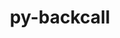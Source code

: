 ---
title: "py-backcall"
layout: cache
categories: [package, develop]
meta: {"versions": ["0.2.0"], "compilers": ["gcc@=11.1.0", "gcc@=11.4.0", "gcc@=9.4.0", "oneapi@=2023.2.0", "oneapi@=2023.2.1"], "oss": ["ubuntu20.04"], "platforms": ["linux"], "targets": ["aarch64", "neoverse_v1", "ppc64le", "x86_64_v3"], "stacks": ["data-vis-sdk", "e4s", "e4s-arm", "e4s-neoverse_v1", "e4s-oneapi", "e4s-power", "root"], "num_specs": 67, "num_specs_by_stack": {"e4s-arm": 7, "root": 67, "e4s-neoverse_v1": 7, "e4s-power": 11, "data-vis-sdk": 13, "e4s": 17, "e4s-oneapi": 12}}
spec_details: [{"hash": "imlhtlcujerqso5iz55kqb6zrpjjyy6b", "compiler": "gcc@=11.4.0", "versions": ["0.2.0"], "os": "ubuntu20.04", "platform": "linux", "target": "aarch64", "variants": ["build_system=python_pip"], "stacks": ["e4s-arm", "root"], "size": "-", "tarball": "https://binaries.spack.io/develop/build_cache/linux-ubuntu20.04-aarch64/gcc-11.4.0/py-backcall-0.2.0/linux-ubuntu20.04-aarch64-gcc-11.4.0-py-backcall-0.2.0-imlhtlcujerqso5iz55kqb6zrpjjyy6b.spack"}, {"hash": "gconn7scqivq7uodrfxwj7c4xe5gpsbp", "compiler": "gcc@=11.4.0", "versions": ["0.2.0"], "os": "ubuntu20.04", "platform": "linux", "target": "aarch64", "variants": ["build_system=python_pip"], "stacks": ["e4s-arm", "root"], "size": "-", "tarball": "https://binaries.spack.io/develop/build_cache/linux-ubuntu20.04-aarch64/gcc-11.4.0/py-backcall-0.2.0/linux-ubuntu20.04-aarch64-gcc-11.4.0-py-backcall-0.2.0-gconn7scqivq7uodrfxwj7c4xe5gpsbp.spack"}, {"hash": "uh7hn2ldo6ddsmkbotdmmmtqvrpjknw6", "compiler": "gcc@=11.4.0", "versions": ["0.2.0"], "os": "ubuntu20.04", "platform": "linux", "target": "aarch64", "variants": ["build_system=python_pip"], "stacks": ["e4s-arm", "root"], "size": "-", "tarball": "https://binaries.spack.io/develop/build_cache/linux-ubuntu20.04-aarch64/gcc-11.4.0/py-backcall-0.2.0/linux-ubuntu20.04-aarch64-gcc-11.4.0-py-backcall-0.2.0-uh7hn2ldo6ddsmkbotdmmmtqvrpjknw6.spack"}, {"hash": "txid47qdwezrn53avwdt47ibjxr6gmed", "compiler": "gcc@=11.4.0", "versions": ["0.2.0"], "os": "ubuntu20.04", "platform": "linux", "target": "aarch64", "variants": ["build_system=python_pip"], "stacks": ["e4s-arm", "root"], "size": "-", "tarball": "https://binaries.spack.io/develop/build_cache/linux-ubuntu20.04-aarch64/gcc-11.4.0/py-backcall-0.2.0/linux-ubuntu20.04-aarch64-gcc-11.4.0-py-backcall-0.2.0-txid47qdwezrn53avwdt47ibjxr6gmed.spack"}, {"hash": "uyvxyvmqffcxebrm2vop3zup6ph7psk3", "compiler": "gcc@=11.4.0", "versions": ["0.2.0"], "os": "ubuntu20.04", "platform": "linux", "target": "aarch64", "variants": ["build_system=python_pip"], "stacks": ["e4s-arm", "root"], "size": "-", "tarball": "https://binaries.spack.io/develop/build_cache/linux-ubuntu20.04-aarch64/gcc-11.4.0/py-backcall-0.2.0/linux-ubuntu20.04-aarch64-gcc-11.4.0-py-backcall-0.2.0-uyvxyvmqffcxebrm2vop3zup6ph7psk3.spack"}, {"hash": "uddijtw7gc5wgyctwa7ibq4bwtxh6e3g", "compiler": "gcc@=11.4.0", "versions": ["0.2.0"], "os": "ubuntu20.04", "platform": "linux", "target": "aarch64", "variants": ["build_system=python_pip"], "stacks": ["e4s-arm", "root"], "size": "-", "tarball": "https://binaries.spack.io/develop/build_cache/linux-ubuntu20.04-aarch64/gcc-11.4.0/py-backcall-0.2.0/linux-ubuntu20.04-aarch64-gcc-11.4.0-py-backcall-0.2.0-uddijtw7gc5wgyctwa7ibq4bwtxh6e3g.spack"}, {"hash": "dwlc7xiv5docdgptqikbfojynhykodzm", "compiler": "gcc@=11.4.0", "versions": ["0.2.0"], "os": "ubuntu20.04", "platform": "linux", "target": "aarch64", "variants": ["build_system=python_pip"], "stacks": ["e4s-arm", "root"], "size": "-", "tarball": "https://binaries.spack.io/develop/build_cache/linux-ubuntu20.04-aarch64/gcc-11.4.0/py-backcall-0.2.0/linux-ubuntu20.04-aarch64-gcc-11.4.0-py-backcall-0.2.0-dwlc7xiv5docdgptqikbfojynhykodzm.spack"}, {"hash": "7hiqhm3xaziraeetsxsnos7xutao3ve3", "compiler": "gcc@=11.4.0", "versions": ["0.2.0"], "os": "ubuntu20.04", "platform": "linux", "target": "neoverse_v1", "variants": ["build_system=python_pip"], "stacks": ["root", "e4s-neoverse_v1"], "size": "-", "tarball": "https://binaries.spack.io/develop/build_cache/linux-ubuntu20.04-neoverse_v1/gcc-11.4.0/py-backcall-0.2.0/linux-ubuntu20.04-neoverse_v1-gcc-11.4.0-py-backcall-0.2.0-7hiqhm3xaziraeetsxsnos7xutao3ve3.spack"}, {"hash": "raqi77fhzup35ksiunnudnhslglyhsec", "compiler": "gcc@=11.4.0", "versions": ["0.2.0"], "os": "ubuntu20.04", "platform": "linux", "target": "neoverse_v1", "variants": ["build_system=python_pip"], "stacks": ["root", "e4s-neoverse_v1"], "size": "-", "tarball": "https://binaries.spack.io/develop/build_cache/linux-ubuntu20.04-neoverse_v1/gcc-11.4.0/py-backcall-0.2.0/linux-ubuntu20.04-neoverse_v1-gcc-11.4.0-py-backcall-0.2.0-raqi77fhzup35ksiunnudnhslglyhsec.spack"}, {"hash": "kr4praqk53klnkb32qexfqzarcoq3qt3", "compiler": "gcc@=11.4.0", "versions": ["0.2.0"], "os": "ubuntu20.04", "platform": "linux", "target": "neoverse_v1", "variants": ["build_system=python_pip"], "stacks": ["root", "e4s-neoverse_v1"], "size": "-", "tarball": "https://binaries.spack.io/develop/build_cache/linux-ubuntu20.04-neoverse_v1/gcc-11.4.0/py-backcall-0.2.0/linux-ubuntu20.04-neoverse_v1-gcc-11.4.0-py-backcall-0.2.0-kr4praqk53klnkb32qexfqzarcoq3qt3.spack"}, {"hash": "v3ehvhyl2aqhby5s4qwyuo6jpx4fldgw", "compiler": "gcc@=11.4.0", "versions": ["0.2.0"], "os": "ubuntu20.04", "platform": "linux", "target": "neoverse_v1", "variants": ["build_system=python_pip"], "stacks": ["root", "e4s-neoverse_v1"], "size": "-", "tarball": "https://binaries.spack.io/develop/build_cache/linux-ubuntu20.04-neoverse_v1/gcc-11.4.0/py-backcall-0.2.0/linux-ubuntu20.04-neoverse_v1-gcc-11.4.0-py-backcall-0.2.0-v3ehvhyl2aqhby5s4qwyuo6jpx4fldgw.spack"}, {"hash": "6lxkhjpdqxie6vb2krvkvwjc64y4iwxi", "compiler": "gcc@=11.4.0", "versions": ["0.2.0"], "os": "ubuntu20.04", "platform": "linux", "target": "neoverse_v1", "variants": ["build_system=python_pip"], "stacks": ["root", "e4s-neoverse_v1"], "size": "-", "tarball": "https://binaries.spack.io/develop/build_cache/linux-ubuntu20.04-neoverse_v1/gcc-11.4.0/py-backcall-0.2.0/linux-ubuntu20.04-neoverse_v1-gcc-11.4.0-py-backcall-0.2.0-6lxkhjpdqxie6vb2krvkvwjc64y4iwxi.spack"}, {"hash": "s2od3sstoyofj6lok2vobmq3vm4esslh", "compiler": "gcc@=11.4.0", "versions": ["0.2.0"], "os": "ubuntu20.04", "platform": "linux", "target": "neoverse_v1", "variants": ["build_system=python_pip"], "stacks": ["root", "e4s-neoverse_v1"], "size": "-", "tarball": "https://binaries.spack.io/develop/build_cache/linux-ubuntu20.04-neoverse_v1/gcc-11.4.0/py-backcall-0.2.0/linux-ubuntu20.04-neoverse_v1-gcc-11.4.0-py-backcall-0.2.0-s2od3sstoyofj6lok2vobmq3vm4esslh.spack"}, {"hash": "tifepyolbvv65kjq57kidhbgs3bj2df5", "compiler": "gcc@=11.4.0", "versions": ["0.2.0"], "os": "ubuntu20.04", "platform": "linux", "target": "neoverse_v1", "variants": ["build_system=python_pip"], "stacks": ["root", "e4s-neoverse_v1"], "size": "-", "tarball": "https://binaries.spack.io/develop/build_cache/linux-ubuntu20.04-neoverse_v1/gcc-11.4.0/py-backcall-0.2.0/linux-ubuntu20.04-neoverse_v1-gcc-11.4.0-py-backcall-0.2.0-tifepyolbvv65kjq57kidhbgs3bj2df5.spack"}, {"hash": "ht2tug3xwzpr3lzte3674xhba5exreyk", "compiler": "gcc@=9.4.0", "versions": ["0.2.0"], "os": "ubuntu20.04", "platform": "linux", "target": "ppc64le", "variants": ["build_system=python_pip"], "stacks": ["e4s-power", "root"], "size": "-", "tarball": "https://binaries.spack.io/develop/build_cache/linux-ubuntu20.04-ppc64le/gcc-9.4.0/py-backcall-0.2.0/linux-ubuntu20.04-ppc64le-gcc-9.4.0-py-backcall-0.2.0-ht2tug3xwzpr3lzte3674xhba5exreyk.spack"}, {"hash": "vxlburakqgijdgz54w5sglbolm2lqtq4", "compiler": "gcc@=9.4.0", "versions": ["0.2.0"], "os": "ubuntu20.04", "platform": "linux", "target": "ppc64le", "variants": ["build_system=python_pip"], "stacks": ["e4s-power", "root"], "size": "-", "tarball": "https://binaries.spack.io/develop/build_cache/linux-ubuntu20.04-ppc64le/gcc-9.4.0/py-backcall-0.2.0/linux-ubuntu20.04-ppc64le-gcc-9.4.0-py-backcall-0.2.0-vxlburakqgijdgz54w5sglbolm2lqtq4.spack"}, {"hash": "j7e5jehl3xaimuuimrk3r4qwdpbbzw7i", "compiler": "gcc@=9.4.0", "versions": ["0.2.0"], "os": "ubuntu20.04", "platform": "linux", "target": "ppc64le", "variants": ["build_system=python_pip"], "stacks": ["e4s-power", "root"], "size": "-", "tarball": "https://binaries.spack.io/develop/build_cache/linux-ubuntu20.04-ppc64le/gcc-9.4.0/py-backcall-0.2.0/linux-ubuntu20.04-ppc64le-gcc-9.4.0-py-backcall-0.2.0-j7e5jehl3xaimuuimrk3r4qwdpbbzw7i.spack"}, {"hash": "tqaxazlzrhlmek3m7bjh27iumnllcdoq", "compiler": "gcc@=9.4.0", "versions": ["0.2.0"], "os": "ubuntu20.04", "platform": "linux", "target": "ppc64le", "variants": ["build_system=python_pip"], "stacks": ["e4s-power", "root"], "size": "-", "tarball": "https://binaries.spack.io/develop/build_cache/linux-ubuntu20.04-ppc64le/gcc-9.4.0/py-backcall-0.2.0/linux-ubuntu20.04-ppc64le-gcc-9.4.0-py-backcall-0.2.0-tqaxazlzrhlmek3m7bjh27iumnllcdoq.spack"}, {"hash": "wx4bbvta72syly3dr7funme3doztnjzo", "compiler": "gcc@=9.4.0", "versions": ["0.2.0"], "os": "ubuntu20.04", "platform": "linux", "target": "ppc64le", "variants": ["build_system=python_pip"], "stacks": ["e4s-power", "root"], "size": "-", "tarball": "https://binaries.spack.io/develop/build_cache/linux-ubuntu20.04-ppc64le/gcc-9.4.0/py-backcall-0.2.0/linux-ubuntu20.04-ppc64le-gcc-9.4.0-py-backcall-0.2.0-wx4bbvta72syly3dr7funme3doztnjzo.spack"}, {"hash": "pyrmule7fpuooqftiwsq4odgsxgg7ybe", "compiler": "gcc@=9.4.0", "versions": ["0.2.0"], "os": "ubuntu20.04", "platform": "linux", "target": "ppc64le", "variants": ["build_system=python_pip"], "stacks": ["e4s-power", "root"], "size": "-", "tarball": "https://binaries.spack.io/develop/build_cache/linux-ubuntu20.04-ppc64le/gcc-9.4.0/py-backcall-0.2.0/linux-ubuntu20.04-ppc64le-gcc-9.4.0-py-backcall-0.2.0-pyrmule7fpuooqftiwsq4odgsxgg7ybe.spack"}, {"hash": "vnsd5w3dt2j2xpwox3oragmf2f7one4h", "compiler": "gcc@=9.4.0", "versions": ["0.2.0"], "os": "ubuntu20.04", "platform": "linux", "target": "ppc64le", "variants": ["build_system=python_pip"], "stacks": ["e4s-power", "root"], "size": "-", "tarball": "https://binaries.spack.io/develop/build_cache/linux-ubuntu20.04-ppc64le/gcc-9.4.0/py-backcall-0.2.0/linux-ubuntu20.04-ppc64le-gcc-9.4.0-py-backcall-0.2.0-vnsd5w3dt2j2xpwox3oragmf2f7one4h.spack"}, {"hash": "s6igu32zbmydsa6d7qmvnef2mlqn7koo", "compiler": "gcc@=9.4.0", "versions": ["0.2.0"], "os": "ubuntu20.04", "platform": "linux", "target": "ppc64le", "variants": ["build_system=python_pip"], "stacks": ["e4s-power", "root"], "size": "-", "tarball": "https://binaries.spack.io/develop/build_cache/linux-ubuntu20.04-ppc64le/gcc-9.4.0/py-backcall-0.2.0/linux-ubuntu20.04-ppc64le-gcc-9.4.0-py-backcall-0.2.0-s6igu32zbmydsa6d7qmvnef2mlqn7koo.spack"}, {"hash": "kvpppmwzlqdf762wglohxupjbbcmga5r", "compiler": "gcc@=9.4.0", "versions": ["0.2.0"], "os": "ubuntu20.04", "platform": "linux", "target": "ppc64le", "variants": ["build_system=python_pip"], "stacks": ["e4s-power", "root"], "size": "-", "tarball": "https://binaries.spack.io/develop/build_cache/linux-ubuntu20.04-ppc64le/gcc-9.4.0/py-backcall-0.2.0/linux-ubuntu20.04-ppc64le-gcc-9.4.0-py-backcall-0.2.0-kvpppmwzlqdf762wglohxupjbbcmga5r.spack"}, {"hash": "7wmtbkkkm2i4uh7g77x3vphbyt4pvoyg", "compiler": "gcc@=9.4.0", "versions": ["0.2.0"], "os": "ubuntu20.04", "platform": "linux", "target": "ppc64le", "variants": ["build_system=python_pip"], "stacks": ["e4s-power", "root"], "size": "-", "tarball": "https://binaries.spack.io/develop/build_cache/linux-ubuntu20.04-ppc64le/gcc-9.4.0/py-backcall-0.2.0/linux-ubuntu20.04-ppc64le-gcc-9.4.0-py-backcall-0.2.0-7wmtbkkkm2i4uh7g77x3vphbyt4pvoyg.spack"}, {"hash": "yx47adqxuflv3cris7frcapycnloyehp", "compiler": "gcc@=9.4.0", "versions": ["0.2.0"], "os": "ubuntu20.04", "platform": "linux", "target": "ppc64le", "variants": ["build_system=python_pip"], "stacks": ["e4s-power", "root"], "size": "-", "tarball": "https://binaries.spack.io/develop/build_cache/linux-ubuntu20.04-ppc64le/gcc-9.4.0/py-backcall-0.2.0/linux-ubuntu20.04-ppc64le-gcc-9.4.0-py-backcall-0.2.0-yx47adqxuflv3cris7frcapycnloyehp.spack"}, {"hash": "rbhkczhs2qcabb4iwedeeqh5l4p6335r", "compiler": "gcc@=11.1.0", "versions": ["0.2.0"], "os": "ubuntu20.04", "platform": "linux", "target": "x86_64_v3", "variants": ["build_system=python_pip"], "stacks": ["data-vis-sdk", "root"], "size": "-", "tarball": "https://binaries.spack.io/develop/build_cache/linux-ubuntu20.04-x86_64_v3/gcc-11.1.0/py-backcall-0.2.0/linux-ubuntu20.04-x86_64_v3-gcc-11.1.0-py-backcall-0.2.0-rbhkczhs2qcabb4iwedeeqh5l4p6335r.spack"}, {"hash": "ujtwikl74vpnxn7ud5hzonq6gd473g24", "compiler": "gcc@=11.1.0", "versions": ["0.2.0"], "os": "ubuntu20.04", "platform": "linux", "target": "x86_64_v3", "variants": ["build_system=python_pip"], "stacks": ["data-vis-sdk", "root"], "size": "-", "tarball": "https://binaries.spack.io/develop/build_cache/linux-ubuntu20.04-x86_64_v3/gcc-11.1.0/py-backcall-0.2.0/linux-ubuntu20.04-x86_64_v3-gcc-11.1.0-py-backcall-0.2.0-ujtwikl74vpnxn7ud5hzonq6gd473g24.spack"}, {"hash": "st26q5gl3ov52wh3jwcwnsbts7kobxe7", "compiler": "gcc@=11.1.0", "versions": ["0.2.0"], "os": "ubuntu20.04", "platform": "linux", "target": "x86_64_v3", "variants": ["build_system=python_pip"], "stacks": ["data-vis-sdk", "root"], "size": "-", "tarball": "https://binaries.spack.io/develop/build_cache/linux-ubuntu20.04-x86_64_v3/gcc-11.1.0/py-backcall-0.2.0/linux-ubuntu20.04-x86_64_v3-gcc-11.1.0-py-backcall-0.2.0-st26q5gl3ov52wh3jwcwnsbts7kobxe7.spack"}, {"hash": "e3zmfc7wynz54wk44coldu4wdcqngqfl", "compiler": "gcc@=11.1.0", "versions": ["0.2.0"], "os": "ubuntu20.04", "platform": "linux", "target": "x86_64_v3", "variants": ["build_system=python_pip"], "stacks": ["data-vis-sdk", "root"], "size": "-", "tarball": "https://binaries.spack.io/develop/build_cache/linux-ubuntu20.04-x86_64_v3/gcc-11.1.0/py-backcall-0.2.0/linux-ubuntu20.04-x86_64_v3-gcc-11.1.0-py-backcall-0.2.0-e3zmfc7wynz54wk44coldu4wdcqngqfl.spack"}, {"hash": "2sirdcmacwmwbqz6fdi4gf34nzd5bys3", "compiler": "gcc@=11.1.0", "versions": ["0.2.0"], "os": "ubuntu20.04", "platform": "linux", "target": "x86_64_v3", "variants": ["build_system=python_pip"], "stacks": ["data-vis-sdk", "root"], "size": "-", "tarball": "https://binaries.spack.io/develop/build_cache/linux-ubuntu20.04-x86_64_v3/gcc-11.1.0/py-backcall-0.2.0/linux-ubuntu20.04-x86_64_v3-gcc-11.1.0-py-backcall-0.2.0-2sirdcmacwmwbqz6fdi4gf34nzd5bys3.spack"}, {"hash": "aqocpziyb7vf32ig2c5jrahs7alq7how", "compiler": "gcc@=11.1.0", "versions": ["0.2.0"], "os": "ubuntu20.04", "platform": "linux", "target": "x86_64_v3", "variants": ["build_system=python_pip"], "stacks": ["data-vis-sdk", "root"], "size": "-", "tarball": "https://binaries.spack.io/develop/build_cache/linux-ubuntu20.04-x86_64_v3/gcc-11.1.0/py-backcall-0.2.0/linux-ubuntu20.04-x86_64_v3-gcc-11.1.0-py-backcall-0.2.0-aqocpziyb7vf32ig2c5jrahs7alq7how.spack"}, {"hash": "mabisycvcblyt5py6o363sxsv466t25m", "compiler": "gcc@=11.1.0", "versions": ["0.2.0"], "os": "ubuntu20.04", "platform": "linux", "target": "x86_64_v3", "variants": ["build_system=python_pip"], "stacks": ["data-vis-sdk", "root"], "size": "-", "tarball": "https://binaries.spack.io/develop/build_cache/linux-ubuntu20.04-x86_64_v3/gcc-11.1.0/py-backcall-0.2.0/linux-ubuntu20.04-x86_64_v3-gcc-11.1.0-py-backcall-0.2.0-mabisycvcblyt5py6o363sxsv466t25m.spack"}, {"hash": "7gfs5f5vsso7jbbevgtaajudpf5u3z5r", "compiler": "gcc@=11.1.0", "versions": ["0.2.0"], "os": "ubuntu20.04", "platform": "linux", "target": "x86_64_v3", "variants": ["build_system=python_pip"], "stacks": ["data-vis-sdk", "root"], "size": "-", "tarball": "https://binaries.spack.io/develop/build_cache/linux-ubuntu20.04-x86_64_v3/gcc-11.1.0/py-backcall-0.2.0/linux-ubuntu20.04-x86_64_v3-gcc-11.1.0-py-backcall-0.2.0-7gfs5f5vsso7jbbevgtaajudpf5u3z5r.spack"}, {"hash": "bj5pbso63m62lts5cfupckposug6zpoc", "compiler": "gcc@=11.1.0", "versions": ["0.2.0"], "os": "ubuntu20.04", "platform": "linux", "target": "x86_64_v3", "variants": ["build_system=python_pip"], "stacks": ["data-vis-sdk", "root"], "size": "-", "tarball": "https://binaries.spack.io/develop/build_cache/linux-ubuntu20.04-x86_64_v3/gcc-11.1.0/py-backcall-0.2.0/linux-ubuntu20.04-x86_64_v3-gcc-11.1.0-py-backcall-0.2.0-bj5pbso63m62lts5cfupckposug6zpoc.spack"}, {"hash": "g326bpddlnsoamno2z2lxbo4thkrthnc", "compiler": "gcc@=11.1.0", "versions": ["0.2.0"], "os": "ubuntu20.04", "platform": "linux", "target": "x86_64_v3", "variants": ["build_system=python_pip"], "stacks": ["data-vis-sdk", "root"], "size": "-", "tarball": "https://binaries.spack.io/develop/build_cache/linux-ubuntu20.04-x86_64_v3/gcc-11.1.0/py-backcall-0.2.0/linux-ubuntu20.04-x86_64_v3-gcc-11.1.0-py-backcall-0.2.0-g326bpddlnsoamno2z2lxbo4thkrthnc.spack"}, {"hash": "vzftqqay6euc6sjv3tsxsfz2s4cn3fxv", "compiler": "gcc@=11.1.0", "versions": ["0.2.0"], "os": "ubuntu20.04", "platform": "linux", "target": "x86_64_v3", "variants": ["build_system=python_pip"], "stacks": ["data-vis-sdk", "root"], "size": "-", "tarball": "https://binaries.spack.io/develop/build_cache/linux-ubuntu20.04-x86_64_v3/gcc-11.1.0/py-backcall-0.2.0/linux-ubuntu20.04-x86_64_v3-gcc-11.1.0-py-backcall-0.2.0-vzftqqay6euc6sjv3tsxsfz2s4cn3fxv.spack"}, {"hash": "uqug3ekxn5ubqrtqnm274slbc6azlogw", "compiler": "gcc@=11.1.0", "versions": ["0.2.0"], "os": "ubuntu20.04", "platform": "linux", "target": "x86_64_v3", "variants": ["build_system=python_pip"], "stacks": ["data-vis-sdk", "root"], "size": "-", "tarball": "https://binaries.spack.io/develop/build_cache/linux-ubuntu20.04-x86_64_v3/gcc-11.1.0/py-backcall-0.2.0/linux-ubuntu20.04-x86_64_v3-gcc-11.1.0-py-backcall-0.2.0-uqug3ekxn5ubqrtqnm274slbc6azlogw.spack"}, {"hash": "ycbh32tp562fpz3eqobaa5hbb45yzpqk", "compiler": "gcc@=11.1.0", "versions": ["0.2.0"], "os": "ubuntu20.04", "platform": "linux", "target": "x86_64_v3", "variants": ["build_system=python_pip"], "stacks": ["data-vis-sdk", "root"], "size": "-", "tarball": "https://binaries.spack.io/develop/build_cache/linux-ubuntu20.04-x86_64_v3/gcc-11.1.0/py-backcall-0.2.0/linux-ubuntu20.04-x86_64_v3-gcc-11.1.0-py-backcall-0.2.0-ycbh32tp562fpz3eqobaa5hbb45yzpqk.spack"}, {"hash": "b33jmruy5sg6yjdd2tkppzgjpmrjodgv", "compiler": "gcc@=11.4.0", "versions": ["0.2.0"], "os": "ubuntu20.04", "platform": "linux", "target": "x86_64_v3", "variants": ["build_system=python_pip"], "stacks": ["root", "e4s"], "size": "-", "tarball": "https://binaries.spack.io/develop/build_cache/linux-ubuntu20.04-x86_64_v3/gcc-11.4.0/py-backcall-0.2.0/linux-ubuntu20.04-x86_64_v3-gcc-11.4.0-py-backcall-0.2.0-b33jmruy5sg6yjdd2tkppzgjpmrjodgv.spack"}, {"hash": "mstocjdm2h5siebevw4cvdns6heskm2j", "compiler": "gcc@=11.4.0", "versions": ["0.2.0"], "os": "ubuntu20.04", "platform": "linux", "target": "x86_64_v3", "variants": ["build_system=python_pip"], "stacks": ["root", "e4s"], "size": "-", "tarball": "https://binaries.spack.io/develop/build_cache/linux-ubuntu20.04-x86_64_v3/gcc-11.4.0/py-backcall-0.2.0/linux-ubuntu20.04-x86_64_v3-gcc-11.4.0-py-backcall-0.2.0-mstocjdm2h5siebevw4cvdns6heskm2j.spack"}, {"hash": "4peoagc6ekatvnsfpj5sia4hpszjqpi3", "compiler": "gcc@=11.4.0", "versions": ["0.2.0"], "os": "ubuntu20.04", "platform": "linux", "target": "x86_64_v3", "variants": ["build_system=python_pip"], "stacks": ["root", "e4s"], "size": "-", "tarball": "https://binaries.spack.io/develop/build_cache/linux-ubuntu20.04-x86_64_v3/gcc-11.4.0/py-backcall-0.2.0/linux-ubuntu20.04-x86_64_v3-gcc-11.4.0-py-backcall-0.2.0-4peoagc6ekatvnsfpj5sia4hpszjqpi3.spack"}, {"hash": "cuwwjnwqwqyoqmu63xp37uhjqaqs4mee", "compiler": "gcc@=11.4.0", "versions": ["0.2.0"], "os": "ubuntu20.04", "platform": "linux", "target": "x86_64_v3", "variants": ["build_system=python_pip"], "stacks": ["root", "e4s"], "size": "-", "tarball": "https://binaries.spack.io/develop/build_cache/linux-ubuntu20.04-x86_64_v3/gcc-11.4.0/py-backcall-0.2.0/linux-ubuntu20.04-x86_64_v3-gcc-11.4.0-py-backcall-0.2.0-cuwwjnwqwqyoqmu63xp37uhjqaqs4mee.spack"}, {"hash": "3zydqqigg3fzezbvmcmquwxjuzu7ba65", "compiler": "gcc@=11.4.0", "versions": ["0.2.0"], "os": "ubuntu20.04", "platform": "linux", "target": "x86_64_v3", "variants": ["build_system=python_pip"], "stacks": ["root", "e4s"], "size": "-", "tarball": "https://binaries.spack.io/develop/build_cache/linux-ubuntu20.04-x86_64_v3/gcc-11.4.0/py-backcall-0.2.0/linux-ubuntu20.04-x86_64_v3-gcc-11.4.0-py-backcall-0.2.0-3zydqqigg3fzezbvmcmquwxjuzu7ba65.spack"}, {"hash": "xgksj6hahfciw2m6lbb2todiyawa2cp5", "compiler": "gcc@=11.4.0", "versions": ["0.2.0"], "os": "ubuntu20.04", "platform": "linux", "target": "x86_64_v3", "variants": ["build_system=python_pip"], "stacks": ["root", "e4s"], "size": "-", "tarball": "https://binaries.spack.io/develop/build_cache/linux-ubuntu20.04-x86_64_v3/gcc-11.4.0/py-backcall-0.2.0/linux-ubuntu20.04-x86_64_v3-gcc-11.4.0-py-backcall-0.2.0-xgksj6hahfciw2m6lbb2todiyawa2cp5.spack"}, {"hash": "amm42f53wlb3ssvd7chb4jt7lxh4hzwa", "compiler": "gcc@=11.4.0", "versions": ["0.2.0"], "os": "ubuntu20.04", "platform": "linux", "target": "x86_64_v3", "variants": ["build_system=python_pip"], "stacks": ["root", "e4s"], "size": "-", "tarball": "https://binaries.spack.io/develop/build_cache/linux-ubuntu20.04-x86_64_v3/gcc-11.4.0/py-backcall-0.2.0/linux-ubuntu20.04-x86_64_v3-gcc-11.4.0-py-backcall-0.2.0-amm42f53wlb3ssvd7chb4jt7lxh4hzwa.spack"}, {"hash": "xirbc6eqm3sd3di4paktcprgrgdys4n5", "compiler": "gcc@=11.4.0", "versions": ["0.2.0"], "os": "ubuntu20.04", "platform": "linux", "target": "x86_64_v3", "variants": ["build_system=python_pip"], "stacks": ["root", "e4s"], "size": "-", "tarball": "https://binaries.spack.io/develop/build_cache/linux-ubuntu20.04-x86_64_v3/gcc-11.4.0/py-backcall-0.2.0/linux-ubuntu20.04-x86_64_v3-gcc-11.4.0-py-backcall-0.2.0-xirbc6eqm3sd3di4paktcprgrgdys4n5.spack"}, {"hash": "nsl5nxye7u36bie62l4g562tusvbhdiv", "compiler": "gcc@=11.4.0", "versions": ["0.2.0"], "os": "ubuntu20.04", "platform": "linux", "target": "x86_64_v3", "variants": ["build_system=python_pip"], "stacks": ["root", "e4s"], "size": "-", "tarball": "https://binaries.spack.io/develop/build_cache/linux-ubuntu20.04-x86_64_v3/gcc-11.4.0/py-backcall-0.2.0/linux-ubuntu20.04-x86_64_v3-gcc-11.4.0-py-backcall-0.2.0-nsl5nxye7u36bie62l4g562tusvbhdiv.spack"}, {"hash": "gyjviwk64pzpdwmi2nueto6pxvatifwc", "compiler": "gcc@=11.4.0", "versions": ["0.2.0"], "os": "ubuntu20.04", "platform": "linux", "target": "x86_64_v3", "variants": ["build_system=python_pip"], "stacks": ["root", "e4s"], "size": "-", "tarball": "https://binaries.spack.io/develop/build_cache/linux-ubuntu20.04-x86_64_v3/gcc-11.4.0/py-backcall-0.2.0/linux-ubuntu20.04-x86_64_v3-gcc-11.4.0-py-backcall-0.2.0-gyjviwk64pzpdwmi2nueto6pxvatifwc.spack"}, {"hash": "wxbxthfyi7t5ax6cnyb67f7s6rxj27t5", "compiler": "gcc@=11.4.0", "versions": ["0.2.0"], "os": "ubuntu20.04", "platform": "linux", "target": "x86_64_v3", "variants": ["build_system=python_pip"], "stacks": ["root", "e4s"], "size": "-", "tarball": "https://binaries.spack.io/develop/build_cache/linux-ubuntu20.04-x86_64_v3/gcc-11.4.0/py-backcall-0.2.0/linux-ubuntu20.04-x86_64_v3-gcc-11.4.0-py-backcall-0.2.0-wxbxthfyi7t5ax6cnyb67f7s6rxj27t5.spack"}, {"hash": "mh3djqlzw4qddvhkqhu7wyiz4q2uiky2", "compiler": "gcc@=11.4.0", "versions": ["0.2.0"], "os": "ubuntu20.04", "platform": "linux", "target": "x86_64_v3", "variants": ["build_system=python_pip"], "stacks": ["root", "e4s"], "size": "-", "tarball": "https://binaries.spack.io/develop/build_cache/linux-ubuntu20.04-x86_64_v3/gcc-11.4.0/py-backcall-0.2.0/linux-ubuntu20.04-x86_64_v3-gcc-11.4.0-py-backcall-0.2.0-mh3djqlzw4qddvhkqhu7wyiz4q2uiky2.spack"}, {"hash": "ndntdqxvkk36bhtbqd632tgihfblwubm", "compiler": "gcc@=11.4.0", "versions": ["0.2.0"], "os": "ubuntu20.04", "platform": "linux", "target": "x86_64_v3", "variants": ["build_system=python_pip"], "stacks": ["root", "e4s"], "size": "-", "tarball": "https://binaries.spack.io/develop/build_cache/linux-ubuntu20.04-x86_64_v3/gcc-11.4.0/py-backcall-0.2.0/linux-ubuntu20.04-x86_64_v3-gcc-11.4.0-py-backcall-0.2.0-ndntdqxvkk36bhtbqd632tgihfblwubm.spack"}, {"hash": "x4dqyp5sdm6xfueih57qurf4xlayza4t", "compiler": "gcc@=11.4.0", "versions": ["0.2.0"], "os": "ubuntu20.04", "platform": "linux", "target": "x86_64_v3", "variants": ["build_system=python_pip"], "stacks": ["root", "e4s"], "size": "-", "tarball": "https://binaries.spack.io/develop/build_cache/linux-ubuntu20.04-x86_64_v3/gcc-11.4.0/py-backcall-0.2.0/linux-ubuntu20.04-x86_64_v3-gcc-11.4.0-py-backcall-0.2.0-x4dqyp5sdm6xfueih57qurf4xlayza4t.spack"}, {"hash": "ly3l77nbvbyjmhtl6p6roqlw4od7glr2", "compiler": "gcc@=11.4.0", "versions": ["0.2.0"], "os": "ubuntu20.04", "platform": "linux", "target": "x86_64_v3", "variants": ["build_system=python_pip"], "stacks": ["root", "e4s"], "size": "-", "tarball": "https://binaries.spack.io/develop/build_cache/linux-ubuntu20.04-x86_64_v3/gcc-11.4.0/py-backcall-0.2.0/linux-ubuntu20.04-x86_64_v3-gcc-11.4.0-py-backcall-0.2.0-ly3l77nbvbyjmhtl6p6roqlw4od7glr2.spack"}, {"hash": "pnxuelt2xwjfpgrcasa6gjcsyq4c2fpj", "compiler": "gcc@=11.4.0", "versions": ["0.2.0"], "os": "ubuntu20.04", "platform": "linux", "target": "x86_64_v3", "variants": ["build_system=python_pip"], "stacks": ["root", "e4s"], "size": "-", "tarball": "https://binaries.spack.io/develop/build_cache/linux-ubuntu20.04-x86_64_v3/gcc-11.4.0/py-backcall-0.2.0/linux-ubuntu20.04-x86_64_v3-gcc-11.4.0-py-backcall-0.2.0-pnxuelt2xwjfpgrcasa6gjcsyq4c2fpj.spack"}, {"hash": "nc7l6dgo2n2pejgoub2bpzo3pgkkrizu", "compiler": "gcc@=11.4.0", "versions": ["0.2.0"], "os": "ubuntu20.04", "platform": "linux", "target": "x86_64_v3", "variants": ["build_system=python_pip"], "stacks": ["root", "e4s"], "size": "-", "tarball": "https://binaries.spack.io/develop/build_cache/linux-ubuntu20.04-x86_64_v3/gcc-11.4.0/py-backcall-0.2.0/linux-ubuntu20.04-x86_64_v3-gcc-11.4.0-py-backcall-0.2.0-nc7l6dgo2n2pejgoub2bpzo3pgkkrizu.spack"}, {"hash": "mkm7tpdrrfkmudb5vpjcjn6ibls5pcfr", "compiler": "oneapi@=2023.2.0", "versions": ["0.2.0"], "os": "ubuntu20.04", "platform": "linux", "target": "x86_64_v3", "variants": ["build_system=python_pip"], "stacks": ["e4s-oneapi", "root"], "size": "-", "tarball": "https://binaries.spack.io/develop/build_cache/linux-ubuntu20.04-x86_64_v3/oneapi-2023.2.0/py-backcall-0.2.0/linux-ubuntu20.04-x86_64_v3-oneapi-2023.2.0-py-backcall-0.2.0-mkm7tpdrrfkmudb5vpjcjn6ibls5pcfr.spack"}, {"hash": "ch7nulplgnpi4jr4zhzuxxymgtksgbpo", "compiler": "oneapi@=2023.2.0", "versions": ["0.2.0"], "os": "ubuntu20.04", "platform": "linux", "target": "x86_64_v3", "variants": ["build_system=python_pip"], "stacks": ["e4s-oneapi", "root"], "size": "-", "tarball": "https://binaries.spack.io/develop/build_cache/linux-ubuntu20.04-x86_64_v3/oneapi-2023.2.0/py-backcall-0.2.0/linux-ubuntu20.04-x86_64_v3-oneapi-2023.2.0-py-backcall-0.2.0-ch7nulplgnpi4jr4zhzuxxymgtksgbpo.spack"}, {"hash": "i3mqup4emxi5wvsriiegxtdkxwgoyzd6", "compiler": "oneapi@=2023.2.0", "versions": ["0.2.0"], "os": "ubuntu20.04", "platform": "linux", "target": "x86_64_v3", "variants": ["build_system=python_pip"], "stacks": ["e4s-oneapi", "root"], "size": "-", "tarball": "https://binaries.spack.io/develop/build_cache/linux-ubuntu20.04-x86_64_v3/oneapi-2023.2.0/py-backcall-0.2.0/linux-ubuntu20.04-x86_64_v3-oneapi-2023.2.0-py-backcall-0.2.0-i3mqup4emxi5wvsriiegxtdkxwgoyzd6.spack"}, {"hash": "gac3hnhu5jeoynetlct2hajvqmd3gvho", "compiler": "oneapi@=2023.2.0", "versions": ["0.2.0"], "os": "ubuntu20.04", "platform": "linux", "target": "x86_64_v3", "variants": ["build_system=python_pip"], "stacks": ["e4s-oneapi", "root"], "size": "-", "tarball": "https://binaries.spack.io/develop/build_cache/linux-ubuntu20.04-x86_64_v3/oneapi-2023.2.0/py-backcall-0.2.0/linux-ubuntu20.04-x86_64_v3-oneapi-2023.2.0-py-backcall-0.2.0-gac3hnhu5jeoynetlct2hajvqmd3gvho.spack"}, {"hash": "tv6eyg7wusou5h7l76cck5i45umh3aqp", "compiler": "oneapi@=2023.2.1", "versions": ["0.2.0"], "os": "ubuntu20.04", "platform": "linux", "target": "x86_64_v3", "variants": ["build_system=python_pip"], "stacks": ["e4s-oneapi", "root"], "size": "-", "tarball": "https://binaries.spack.io/develop/build_cache/linux-ubuntu20.04-x86_64_v3/oneapi-2023.2.1/py-backcall-0.2.0/linux-ubuntu20.04-x86_64_v3-oneapi-2023.2.1-py-backcall-0.2.0-tv6eyg7wusou5h7l76cck5i45umh3aqp.spack"}, {"hash": "iybcvrquyjsz3afpii7y2nuaw3fm777l", "compiler": "oneapi@=2023.2.1", "versions": ["0.2.0"], "os": "ubuntu20.04", "platform": "linux", "target": "x86_64_v3", "variants": ["build_system=python_pip"], "stacks": ["e4s-oneapi", "root"], "size": "-", "tarball": "https://binaries.spack.io/develop/build_cache/linux-ubuntu20.04-x86_64_v3/oneapi-2023.2.1/py-backcall-0.2.0/linux-ubuntu20.04-x86_64_v3-oneapi-2023.2.1-py-backcall-0.2.0-iybcvrquyjsz3afpii7y2nuaw3fm777l.spack"}, {"hash": "pu46kqxeg3p2exyayhq6xevkuqcvg7uy", "compiler": "oneapi@=2023.2.1", "versions": ["0.2.0"], "os": "ubuntu20.04", "platform": "linux", "target": "x86_64_v3", "variants": ["build_system=python_pip"], "stacks": ["e4s-oneapi", "root"], "size": "-", "tarball": "https://binaries.spack.io/develop/build_cache/linux-ubuntu20.04-x86_64_v3/oneapi-2023.2.1/py-backcall-0.2.0/linux-ubuntu20.04-x86_64_v3-oneapi-2023.2.1-py-backcall-0.2.0-pu46kqxeg3p2exyayhq6xevkuqcvg7uy.spack"}, {"hash": "mtswjkk3vpmmxdb54mm5ehfobvgdx2g5", "compiler": "oneapi@=2023.2.1", "versions": ["0.2.0"], "os": "ubuntu20.04", "platform": "linux", "target": "x86_64_v3", "variants": ["build_system=python_pip"], "stacks": ["e4s-oneapi", "root"], "size": "-", "tarball": "https://binaries.spack.io/develop/build_cache/linux-ubuntu20.04-x86_64_v3/oneapi-2023.2.1/py-backcall-0.2.0/linux-ubuntu20.04-x86_64_v3-oneapi-2023.2.1-py-backcall-0.2.0-mtswjkk3vpmmxdb54mm5ehfobvgdx2g5.spack"}, {"hash": "zgzdr7t7sr5s7sdfgkifcn2jvosrviji", "compiler": "oneapi@=2023.2.1", "versions": ["0.2.0"], "os": "ubuntu20.04", "platform": "linux", "target": "x86_64_v3", "variants": ["build_system=python_pip"], "stacks": ["e4s-oneapi", "root"], "size": "-", "tarball": "https://binaries.spack.io/develop/build_cache/linux-ubuntu20.04-x86_64_v3/oneapi-2023.2.1/py-backcall-0.2.0/linux-ubuntu20.04-x86_64_v3-oneapi-2023.2.1-py-backcall-0.2.0-zgzdr7t7sr5s7sdfgkifcn2jvosrviji.spack"}, {"hash": "jzubmy63dxpdbwvrsf5ynuxotj4wuxka", "compiler": "oneapi@=2023.2.1", "versions": ["0.2.0"], "os": "ubuntu20.04", "platform": "linux", "target": "x86_64_v3", "variants": ["build_system=python_pip"], "stacks": ["e4s-oneapi", "root"], "size": "-", "tarball": "https://binaries.spack.io/develop/build_cache/linux-ubuntu20.04-x86_64_v3/oneapi-2023.2.1/py-backcall-0.2.0/linux-ubuntu20.04-x86_64_v3-oneapi-2023.2.1-py-backcall-0.2.0-jzubmy63dxpdbwvrsf5ynuxotj4wuxka.spack"}, {"hash": "wv6doxy463rr246kolvilbx2wbuszrff", "compiler": "oneapi@=2023.2.1", "versions": ["0.2.0"], "os": "ubuntu20.04", "platform": "linux", "target": "x86_64_v3", "variants": ["build_system=python_pip"], "stacks": ["e4s-oneapi", "root"], "size": "-", "tarball": "https://binaries.spack.io/develop/build_cache/linux-ubuntu20.04-x86_64_v3/oneapi-2023.2.1/py-backcall-0.2.0/linux-ubuntu20.04-x86_64_v3-oneapi-2023.2.1-py-backcall-0.2.0-wv6doxy463rr246kolvilbx2wbuszrff.spack"}, {"hash": "s4bxxgfo45usgekmin527xeofudkp4iz", "compiler": "oneapi@=2023.2.1", "versions": ["0.2.0"], "os": "ubuntu20.04", "platform": "linux", "target": "x86_64_v3", "variants": ["build_system=python_pip"], "stacks": ["e4s-oneapi", "root"], "size": "-", "tarball": "https://binaries.spack.io/develop/build_cache/linux-ubuntu20.04-x86_64_v3/oneapi-2023.2.1/py-backcall-0.2.0/linux-ubuntu20.04-x86_64_v3-oneapi-2023.2.1-py-backcall-0.2.0-s4bxxgfo45usgekmin527xeofudkp4iz.spack"}]
---